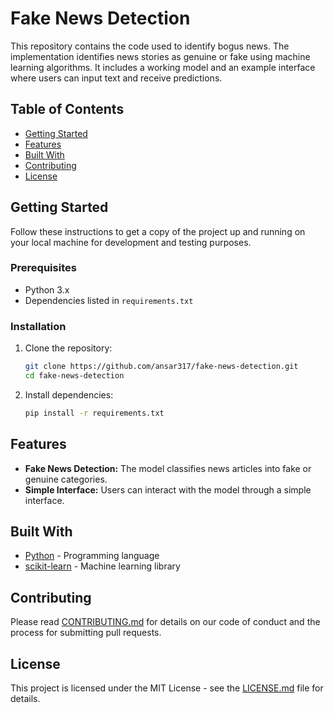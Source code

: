 # Fake News Detection

This repository contains the code used to identify bogus news. The implementation identifies news stories as genuine or fake using machine learning algorithms. It includes a working model and an example interface where users can input text and receive predictions.

## Table of Contents

- [Getting Started](#getting-started)
- [Features](#features)
- [Built With](#built-with)
- [Contributing](#contributing)
- [License](#license)

## Getting Started

Follow these instructions to get a copy of the project up and running on your local machine for development and testing purposes.

### Prerequisites

- Python 3.x
- Dependencies listed in `requirements.txt`

### Installation

1. Clone the repository:

    ```bash
    git clone https://github.com/ansar317/fake-news-detection.git
    cd fake-news-detection
    ```

2. Install dependencies:

    ```bash
    pip install -r requirements.txt
    ```

## Features

- **Fake News Detection:** The model classifies news articles into fake or genuine categories.
- **Simple Interface:** Users can interact with the model through a simple interface.

## Built With

- [Python](https://www.python.org/) - Programming language
- [scikit-learn](https://scikit-learn.org/) - Machine learning library

## Contributing

Please read [CONTRIBUTING.md](CONTRIBUTING.md) for details on our code of conduct and the process for submitting pull requests.

## License

This project is licensed under the MIT License - see the [LICENSE.md](LICENSE.md) file for details.
